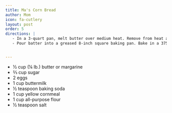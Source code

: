 ```yaml
---
title: Ma's Corn Bread
author: Mom
icon: fa-cutlery
layout: post
order: 5
directions: |
   - In a 3-quart pan, melt butter over medium heat. Remove from heat and stir in sugar. Add eggs and beat until well blended. Combine buttermilk and soda and stir into butter mixture. Add cornmeal, flour, and salt; mix just until blended.
   - Pour batter into a greased 8-inch square baking pan. Bake in a 375° over for 30 minutes, or until bread begins to pull away from the sides of the pan. Cut into squares and serve warm with honey, marmalade, or apple butter.


---
```


<ul>
	<li>½ cup (¼ lb.) butter or margarine</li>
	<li>⅔ cup sugar</li>
	<li>2 eggs</li>
	<li>1 cup buttermilk</li>
	<li>½ teaspoon baking soda</li>
	<li>1 cup yellow cornmeal</li>
	<li>1 cup all-purpose flour</li>
	<li>½ teaspoon salt</li>
</ul>